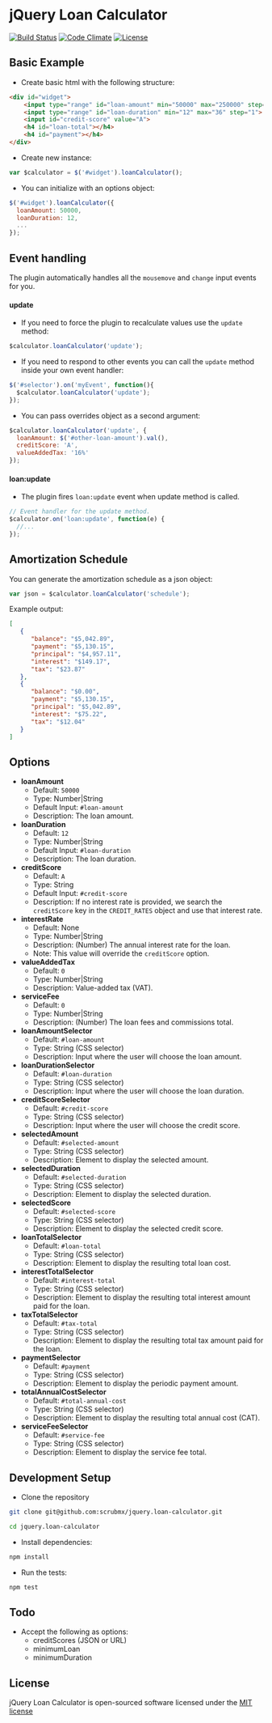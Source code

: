 # jQuery Loan Calculator

[![Build Status](https://travis-ci.org/scrubmx/jquery.loan-calculator.svg?branch=master)](https://travis-ci.org/scrubmx/jquery.loan-calculator)
[![Code Climate](https://codeclimate.com/github/scrubmx/jquery.loan-calculator/badges/gpa.svg)](https://codeclimate.com/github/scrubmx/jquery.loan-calculator)
[![License](https://poser.pugx.org/pugx/badge-poser/license.svg)](https://github.com/scrubmx/jquery.loan-calculator/blob/master/licence.txt)

## Basic Example

* Create basic html with the following structure:
```html
<div id="widget">
    <input type="range" id="loan-amount" min="50000" max="250000" step="1000">
    <input type="range" id="loan-duration" min="12" max="36" step="1">
    <input id="credit-score" value="A">
    <h4 id="loan-total"></h4>
    <h4 id="payment"></h4>
</div>
```

* Create new instance:
```js
var $calculator = $('#widget').loanCalculator();
```

* You can initialize with an options object:
```js
$('#widget').loanCalculator({
  loanAmount: 50000,
  loanDuration: 12,
  ...
});
```

## Event handling

The plugin automatically handles all the `mousemove` and `change` input events for you.

#### update

* If you need to force the plugin to recalculate values use the `update` method:
```js
$calculator.loanCalculator('update');
```

* If you need to respond to other events you can call the `update` method inside your own event handler:
```js
$('#selector').on('myEvent', function(){
  $calculator.loanCalculator('update');
});
```

* You can pass overrides object as a second argument:
```js
$calculator.loanCalculator('update', {
  loanAmount: $('#other-loan-amount').val(),
  creditScore: 'A',
  valueAddedTax: '16%'
});
```

#### loan:update

* The plugin fires `loan:update` event when update method is called.
```js
// Event handler for the update method.
$calculator.on('loan:update', function(e) {
  //...
});
```

## Amortization Schedule

You can generate the amortization schedule as a json object:
```js
var json = $calculator.loanCalculator('schedule');
```

Example output:
```json
[
   {
      "balance": "$5,042.89",
      "payment": "$5,130.15",
      "principal": "$4,957.11",
      "interest": "$149.17",
      "tax": "$23.87"
   },
   {
      "balance": "$0.00",
      "payment": "$5,130.15",
      "principal": "$5,042.89",
      "interest": "$75.22",
      "tax": "$12.04"
   }
]
```

## Options

* **loanAmount**
  - Default: `50000`
  - Type: Number|String
  - Default Input: `#loan-amount`
  - Description: The loan amount.
* **loanDuration**
  - Default: `12`
  - Type: Number|String
  - Default Input: `#loan-duration`
  - Description: The loan duration.
* **creditScore**
  - Default: `A`
  - Type: String
  - Default Input: `#credit-score`
  - Description: If no interest rate is provided, we search the `creditScore` key in the `CREDIT_RATES` object and use that interest rate.
* **interestRate**
  - Default: None
  - Type: Number|String
  - Description: (Number) The annual interest rate for the loan.
  - Note: This value will override the `creditScore` option.
* **valueAddedTax**
  - Default: `0`
  - Type: Number|String
  - Description: Value-added tax (VAT).
* **serviceFee**
  - Default: `0`
  - Type: Number|String
  - Description: (Number) The loan fees and commissions total.
* **loanAmountSelector**
  - Default: `#loan-amount`
  - Type: String (CSS selector)
  - Description: Input where the user will choose the loan amount.
* **loanDurationSelector**
  - Default: `#loan-duration`
  - Type: String (CSS selector)
  - Description: Input where the user will choose the loan duration.
* **creditScoreSelector**
  - Default: `#credit-score`
  - Type: String (CSS selector)
  - Description: Input where the user will choose the credit score.
* **selectedAmount**
  - Default: `#selected-amount`
  - Type: String (CSS selector)
  - Description: Element to display the selected amount.
* **selectedDuration**
  - Default: `#selected-duration`
  - Type: String (CSS selector)
  - Description: Element to display the selected duration.
* **selectedScore**
  - Default: `#selected-score`
  - Type: String (CSS selector)
  - Description: Element to display the selected credit score.
* **loanTotalSelector**
  - Default: `#loan-total`
  - Type: String (CSS selector)
  - Description: Element to display the resulting total loan cost.
* **interestTotalSelector**
  - Default: `#interest-total`
  - Type: String (CSS selector)
  - Description: Element to display the resulting total interest amount paid for the loan.
* **taxTotalSelector**
    - Default: `#tax-total`
    - Type: String (CSS selector)
    - Description: Element to display the resulting total tax amount paid for the loan.
* **paymentSelector**
  - Default: `#payment`
  - Type: String (CSS selector)
  - Description: Element to display the periodic payment amount.
* **totalAnnualCostSelector**
  - Default: `#total-annual-cost`
  - Type: String (CSS selector)
  - Description: Element to display the resulting total annual cost (CAT).
* **serviceFeeSelector**
  - Default: `#service-fee`
  - Type: String (CSS selector)
  - Description: Element to display the service fee total.

## Development Setup

* Clone the repository
```bash
git clone git@github.com:scrubmx/jquery.loan-calculator.git

cd jquery.loan-calculator
```

* Install dependencies:
```bash
npm install
```

* Run the tests:
```bash
npm test
```


## Todo

* Accept the following as options:
  - creditScores (JSON or URL)
  - minimumLoan
  - minimumDuration

## License

jQuery Loan Calculator is open-sourced software licensed under the [MIT license](https://github.com/scrubmx/jquery.loan-calculator/blob/master/licence.txt)
